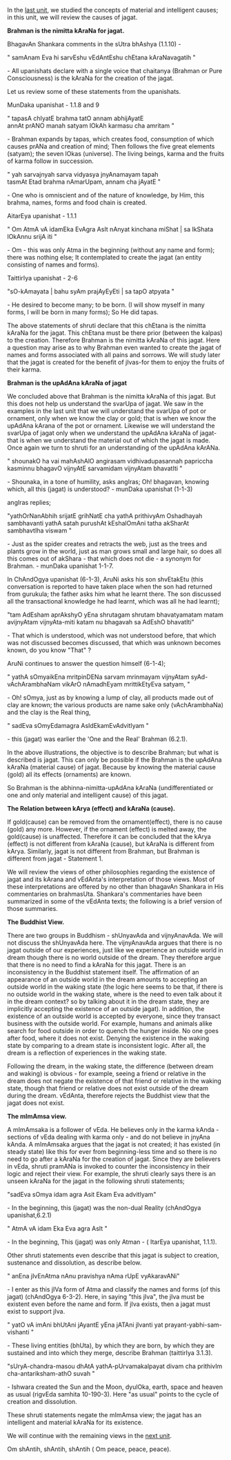 <p>In the <a href="./unit_7.html">last unit</a>, we studied the concepts of material and intelligent causes; in this unit, we will review the causes of jagat.</p>

<p><strong>Brahman is the nimitta kAraNa for jagat.</strong></p>

<p>BhagavAn Shankara comments in the sUtra bhAshya (1.1.10) -</p>

<p>" samAnam Eva  hi sarvEshu vEdAntEshu chEtana kAraNavagatih " </p>

<p>- All upanishats declare with a single voice that chaitanya (Brahman or Pure Consciousness) is the kAraNa for the creation of the jagat.</p>

<p>Let us review some of these statements from the upanishats.</p>

<p>MunDaka upanishat - 1.1.8 and 9</p>

<p>" tapasA chIyatE brahma tatO annam abhijAyatE<br />
annAt prANO manah satyam lOkAh karmasu cha amritam " </p>

<p>- Brahman expands by tapas, which creates food, consumption of which causes prANa and creation of mind; Then follows the five great elements (satyam); the seven lOkas (universe). The living beings, karma and the fruits of karma follow in succession.</p>

<p>" yah sarvajnyah sarva vidyasya jnyAnamayam tapah<br />
tasmAt Etad brahma nAmarUpam, annam cha jAyatE " </p>

<p>- One who is omniscient and of the nature of knowledge, by Him, this brahma, names, forms and food chain is created.</p>

<p>AitarEya upanishat - 1.1.1</p>

<p>" Om AtmA vA idamEka EvAgra AsIt nAnyat kinchana miShat | sa IkShata lOkAnnu srijA iti " </p>

<p>- Om - this was only Atma in the beginning (without any name and form); there was nothing else; It contemplated to create the jagat (an entity consisting of names and forms).</p>

<p>TaittirIya upanishat - 2-6</p>

<p>"sO-kAmayata | bahu syAm prajAyEyEti | sa tapO atpyata " </p>

<p>- He desired to become many; to be born. (I will show myself in many forms, I will be born in many forms); So He did tapas.</p>

<p>The above statements of shruti declare that this chEtana is the nimitta kAraNa for the jagat. This chEtana must be there prior (between the kalpas) to the creation. Therefore Brahman is the nimitta kAraNa of this jagat. Here a question may arise as to why Brahman even wanted to create the jagat of names and forms associated with all pains and sorrows. We will study later that the jagat is created for the benefit of jIvas-for them to enjoy the fruits of their karma.</p>

<p><strong>Brahman is the upAdAna kAraNa of jagat</strong></p>

<p>We concluded above that Brahman is the nimitta kAraNa of this jagat. But this does not help us understand the svarUpa of jagat. We saw in the examples in the last unit that we will understand the svarUpa of pot or ornament, only when we know the clay or gold; that is when we know the upAdAna kArana of the pot or ornament. Likewise we will understand the svarUpa of jagat only when we understand the upAdAna kAraNa of jagat- that is when we understand the material out of which the jagat is made. Once again we turn to shruti for an understanding of the upAdAna kArANa.</p>

<p>" shounakO ha vai mahAshAlO angirasam vidhivadupasannah papriccha kasminnu bhagavO vijnyAtE sarvamidam vijnyAtam bhavatIti " </p>

<p>- Shounaka, in a tone of humility, asks angIras; Oh! bhagavan, knowing which, all this (jagat) is understood? - munDaka upanishat (1-1-3)</p>

<p>angIras replies;</p>

<p>"yathOrNanAbhih srijatE grihNatE cha yathA prithivyAm Oshadhayah sambhavanti yathA satah purushAt kEshalOmAni tatha akSharAt sambhavtIha viswam " </p>

<p>- Just as the spider creates and retracts the web, just as the trees and plants grow in the world, just as man grows small and large hair, so does all this comes out of akShara - that which does not die - a synonym for Brahman. - munDaka upanishat 1-1-7.</p>

<p>In ChAndOgya upanishat (6-1-3), AruNi asks his son shvEtakEtu (this conversation is reported to have taken place when the son had returned from gurukula; the father asks him what he learnt there. The son discussed all the transactional knowledge he had learnt, which was all he had learnt);</p>

<p>"tam AdEsham aprAkshyO yEna shrutagam shrutam bhavatyamatam matam avijnyAtam vijnyAta-miti katam nu bhagavah sa AdEshO bhavatIti" </p>

<p>- That which is understood, which was not understood before, that which was not discussed becomes discussed, that which was unknown becomes known, do you know  "That" ?</p>

<p>AruNi continues to answer the question himself (6-1-4);</p>

<p>" yathA sOmyaikEna mritpinDENa sarvam mrinmayam vijnyAtam syAd-vAchArambhaNam vikArO nAmadhEyam mrittikEtyEva satyam, " </p>

<p>- Oh! sOmya, just as by knowing a lump of clay, all products made out of clay are known; the various products are name sake only (vAchArambhaNa) and the clay is the Real thing,</p>

<p>" sadEva sOmyEdamagra AsIdEkamEvAdvitIyam " </p>

<p>- this (jagat) was earlier the &#39;One and the Real&#39; Brahman (6.2.1).</p>

<p>In the above illustrations, the objective is to describe Brahman; but what is described is jagat. This can only be possible if the Brahman is the upAdAna kAraNa (material cause) of jagat. Because by knowing the material cause (gold) all its effects (ornaments) are known.</p>

<p>So Brahman is the abhinna-nimitta-upAdAna kAraNa (undifferentiated or one and only material and intelligent cause) of this jagat.</p>

<p><strong>The Relation between kArya (effect) and kAraNa (cause).</strong></p>

<p>If gold(cause) can be removed from the ornament(effect), there is no cause (gold) any more. However, if the ornament (effect) is melted away, the gold(cause) is unaffected. Therefore it can be concluded that the kArya (effect) is not different from kAraNa (cause), but kAraNa is different from kArya. Similarly, jagat is not different from Brahman, but Brahman is different from jagat - Statement 1.</p>

<p>We will review the views of other philosophies regarding the existence of jagat and its kArana and vEdAnta&#39;s interpretation of those views. Most of these interpretations are offered by no other than bhagavAn Shankara in His commentaries on brahmasUta. Shankara&#39;s commentaries have been summarized in some of the vEdAnta texts; the following is a brief version of those summaries.</p>

<p><strong>The Buddhist View.</strong></p>

<p>There are two groups in Buddhism  - shUnyavAda and vijnyAnavAda. We will not discuss the shUnyavAda here. The vijnyAnavAda argues that there is no jagat outside of our experiences, just like we experience an outside world in dream though there is no world outside of the dream. They therefore argue that there is no need to find a kAraNa for this jagat. There is an inconsistency in the Buddhist statement itself. The affirmation of an appearance of an outside world in the dream amounts to accepting an outside world in the waking state (the logic here seems to be that, if there is no outside world in the waking state, where is the need to even talk about it in the dream context? so by talking about it in the dream state, they are implicitly accepting the existence of an outside jagat). In addition, the existence of an outside world is accepted by everyone, since they transact business with the outside world. For example, humans and animals alike search for food outside in order to quench the hunger inside. No one goes after food, where it does not exist. Denying the existence in the waking state by comparing to a dream state is inconsistent logic. After all, the dream is a reflection of experiences in the waking state.</p>

<p>Following the dream, in the waking state, the difference (between dream and waking) is obvious - for example, seeing a friend or relative in the dream does not negate the existence of that friend or relative in the waking state, though that friend or relative does not exist outside of the dream during the dream. vEdAnta, therefore rejects the Buddhist view that the jagat does not exist.</p>

<p><strong>The mImAmsa view.</strong></p>

<p>A mImAmsaka is a follower of vEda. He believes only in the karma kAnda - sections of vEda dealing with karma only - and do not believe in jnyAna kAnda. A mImAmsaka argues that the jagat is not created; it has existed (in steady state) like this for ever from beginning-less time and so there is no need to go after a kAraNa for the creation of jagat. Since they are believers in vEda, shruti pramANa is invoked to counter the inconsistency in their logic and reject their view. For example, the shruti clearly says there is an unseen kAraNa for the jagat in the following shruti statements;</p>

<p>"sadEva sOmya idam agra Asit Ekam Eva advitIyam" </p>

<p>- In the beginning, this (jagat) was the non-dual Reality (chAndOgya upanishat,6.2.1)</p>

<p>" AtmA vA idam Eka Eva agra AsIt "</p>

<p>- In the beginning, This (jagat) was only Atman - ( ItarEya upanishat, 1.1.1).</p>

<p>Other shruti statements even describe that this jagat is subject to creation, sustenance and dissolution, as describe below.</p>

<p>" anEna jIvEnAtma nAnu pravishya nAma rUpE vyAkaravANi" </p>

<p>-  I enter as this jIVa form of Atma and classify the names and forms (of this jagat) (chAndOgya 6-3-2). Here, in saying "this jIva", the jIva must be existent even before the name and form. If jIva exists, then a jagat must exist to support jIva.</p>

<p>" yatO vA imAni bhUtAni jAyantE yEna jATAni jIvanti yat prayant-yabhi-sam-vishanti " </p>

<p>- These living entities (bhUta), by which they are born, by which they are sustained and into which they merge, describe Brahman (taittirIya 3.1.3).</p>

<p>"sUryA-chandra-masou dhAtA yathA-pUrvamakalpayat divam cha prithivIm cha-antariksham-athO suvah " </p>

<p>- Ishwara created the Sun and the Moon, dyulOka, earth, space and heaven as usual (rigvEda samhita 10-190-3). Here "as usual" points to the cycle of creation and dissolution.</p>

<p>These shruti statements negate the mImAmsa view; the jagat has an intelligent and material kAraNa for its existence.</p>

<p>We will continue with the remaining views in the <a href="./unit_9.html">next unit</a>.</p>

<p>Om shAntih, shAntih, shAntih ( Om peace, peace, peace).</p>
